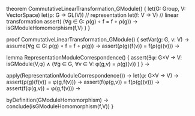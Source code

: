 theorem CommutativeLinearTransformation_GModule() {
  let(G: Group, V: VectorSpace)
  let(ρ: G → GL(V))  // representation
  let(f: V → V)      // linear transformation
  assert(
    (∀g ∈ G: ρ(g) ∘ f = f ∘ ρ(g)) →
    isGModuleHomomorphism(f,V)
  )
}

proof CommutativeLinearTransformation_GModule() {
  setVar(g: G, v: V) →
  assume(∀g ∈ G: ρ(g) ∘ f = f ∘ ρ(g)) →
  assert(ρ(g)(f(v)) = f(ρ(g)(v))) →
  
  lemma RepresentationModuleCorrespondence() {
    assert(∃φ: G×V → V: 
      isGModule(V,φ) ∧
      (∀g ∈ G, ∀v ∈ V: φ(g,v) = ρ(g)(v))
    )
  } →
  
  apply(RepresentationModuleCorrespondence()) →
  let(φ: G×V → V) →
  assert(ρ(g)(f(v)) = φ(g,f(v))) →
  assert(f(φ(g,v)) = f(ρ(g)(v))) →
  assert(f(φ(g,v)) = φ(g,f(v))) →
  
  byDefinition(GModuleHomomorphism) →
  conclude(isGModuleHomomorphism(f,V))
}
